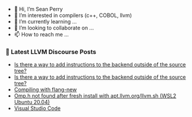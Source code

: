 - 👋 Hi, I’m Sean Perry
- 👀 I’m interested in compilers (c++, COBOL, llvm)
- 🌱 I’m currently learning ...
- 💞️ I’m looking to collaborate on ...
- 📫 How to reach me ...

<!---
s66perry/s66perry is a ✨ special ✨ repository because its `README.md` (this file) appears on your GitHub profile.
You can click the Preview link to take a look at your changes.
--->
### 📕 Latest LLVM Discourse Posts

<!-- DISCOURSE-LLVM:START -->
- [Is there a way to add instructions to the backend outside of the source tree?](https://discourse.llvm.org/t/is-there-a-way-to-add-instructions-to-the-backend-outside-of-the-source-tree/66827#post_3)
- [Is there a way to add instructions to the backend outside of the source tree?](https://discourse.llvm.org/t/is-there-a-way-to-add-instructions-to-the-backend-outside-of-the-source-tree/66827#post_2)
- [Compiling with flang-new](https://discourse.llvm.org/t/compiling-with-flang-new/66808#post_14)
- [Omp.h not found after fresh install with apt.llvm.org/llvm.sh &lpar;WSL2 Ubuntu 20.04&rpar;](https://discourse.llvm.org/t/omp-h-not-found-after-fresh-install-with-apt-llvm-org-llvm-sh-wsl2-ubuntu-20-04/4549#post_3)
- [Visual Studio Code](https://discourse.llvm.org/t/visual-studio-code/66829#post_1)
<!-- DISCOURSE-LLVM:END -->
